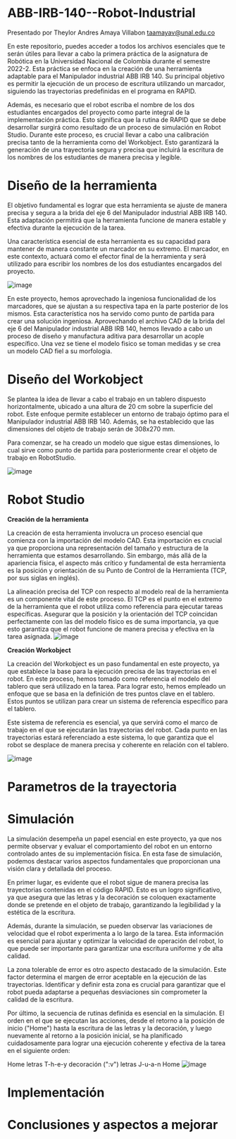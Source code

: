 # ABB-IRB-140--Robot-Industrial
Presentado por Theylor Andres Amaya Villabon taamayav@unal.edu.co

En este repositorio, puedes acceder a todos los archivos esenciales que te serán útiles para llevar a cabo la primera práctica de la asignatura de Robótica en la Universidad Nacional de Colombia durante el semestre 2022-2. Esta práctica se enfoca en la creación de una herramienta adaptable para el Manipulador industrial ABB IRB 140. Su principal objetivo es permitir la ejecución de un proceso de escritura utilizando un marcador, siguiendo las trayectorias predefinidas en el programa en RAPID.

Además, es necesario que el robot escriba el nombre de los dos estudiantes encargados del proyecto como parte integral de la implementación práctica. Esto significa que la rutina de RAPID que se debe desarrollar surgirá como resultado de un proceso de simulación en Robot Studio. Durante este proceso, es crucial llevar a cabo una calibración precisa tanto de la herramienta como del Workobject. Esto garantizará la generación de una trayectoria segura y precisa que incluirá la escritura de los nombres de los estudiantes de manera precisa y legible.

# Diseño de la herramienta 

El objetivo fundamental es lograr que esta herramienta se ajuste de manera precisa y segura a la brida del eje 6 del Manipulador industrial ABB IRB 140. Esta adaptación permitirá que la herramienta funcione de manera estable y efectiva durante la ejecución de la tarea.

Una característica esencial de esta herramienta es su capacidad para mantener de manera constante un marcador en su extremo. El marcador, en este contexto, actuará como el efector final de la herramienta y será utilizado para escribir los nombres de los dos estudiantes encargados del proyecto.

![image](https://github.com/Theyloramaya/ABB-IRB-140--Robot-Industrial/assets/144027596/6621fd93-bc0d-45b5-9cae-a29e15b11c28)


En este proyecto, hemos aprovechado la ingeniosa funcionalidad de los marcadores, que se ajustan a su respectiva tapa en la parte posterior de los mismos. Esta característica nos ha servido como punto de partida para crear una solución ingeniosa. Aprovechando el archivo CAD de la brida del eje 6 del Manipulador industrial ABB IRB 140, hemos llevado a cabo un proceso de diseño y manufactura aditiva para desarrollar un acople específico. Una vez se tiene el modelo fisico se toman medidas y se crea un modelo CAD fiel a su morfologia.

# Diseño del Workobject
Se plantea la idea de llevar a cabo el trabajo en un tablero dispuesto horizontalmente, ubicado a una altura de 20 cm sobre la superficie del robot. Este enfoque permite establecer un entorno de trabajo óptimo para el Manipulador industrial ABB IRB 140. Además, se ha establecido que las dimensiones del objeto de trabajo serán de 308x270 mm.

Para comenzar, se ha creado un modelo que sigue estas dimensiones, lo cual sirve como punto de partida para posteriormente crear el objeto de trabajo en RobotStudio. 

![image](https://github.com/Theyloramaya/ABB-IRB-140--Robot-Industrial/assets/144027596/51679b1e-6fb4-4dcd-a7b1-41dd62f393fc)

# Robot Studio

**Creación de la herramienta** 

La creación de esta herramienta involucra un proceso esencial que comienza con la importación del modelo CAD. Esta importación es crucial ya que proporciona una representación del tamaño y estructura de la herramienta que estamos desarrollando. Sin embargo, más allá de la apariencia física, el aspecto más crítico y fundamental de esta herramienta es la posición y orientación de su Punto de Control de la Herramienta (TCP, por sus siglas en inglés).

La alineación precisa del TCP con respecto al modelo real de la herramienta es un componente vital de este proceso. El TCP es el punto en el extremo de la herramienta que el robot utiliza como referencia para ejecutar tareas específicas. Asegurar que la posición y la orientación del TCP coincidan perfectamente con las del modelo físico es de suma importancia, ya que esto garantiza que el robot funcione de manera precisa y efectiva en la tarea asignada.
![image](https://github.com/Theyloramaya/ABB-IRB-140--Robot-Industrial/assets/144027596/ad554d5a-c6f0-40e5-b133-aebd6e797364)

**Creación Workobject**

La creación del Workobject es un paso fundamental en este proyecto, ya que establece la base para la ejecución precisa de las trayectorias en el robot. En este proceso, hemos tomado como referencia el modelo del tablero que será utilizado en la tarea. Para lograr esto, hemos empleado un enfoque que se basa en la definición de tres puntos clave en el tablero. Estos puntos se utilizan para crear un sistema de referencia específico para el tablero.

Este sistema de referencia es esencial, ya que servirá como el marco de trabajo en el que se ejecutarán las trayectorias del robot. Cada punto en las trayectorias estará referenciado a este sistema, lo que garantiza que el robot se desplace de manera precisa y coherente en relación con el tablero.

![image](https://github.com/Theyloramaya/ABB-IRB-140--Robot-Industrial/assets/144027596/3c7711b5-eabc-4bdb-a9d9-505737d90229)

# Parametros de la trayectoria

# Simulación

La simulación desempeña un papel esencial en este proyecto, ya que nos permite observar y evaluar el comportamiento del robot en un entorno controlado antes de su implementación física. En esta fase de simulación, podemos destacar varios aspectos fundamentales que proporcionan una visión clara y detallada del proceso.

En primer lugar, es evidente que el robot sigue de manera precisa las trayectorias contenidas en el código RAPID. Esto es un logro significativo, ya que asegura que las letras y la decoración se coloquen exactamente donde se pretende en el objeto de trabajo, garantizando la legibilidad y la estética de la escritura.

Además, durante la simulación, se pueden observar las variaciones de velocidad que el robot experimenta a lo largo de la tarea. Esta información es esencial para ajustar y optimizar la velocidad de operación del robot, lo que puede ser importante para garantizar una escritura uniforme y de alta calidad.

La zona tolerable de error es otro aspecto destacado de la simulación. Este factor determina el margen de error aceptable en la ejecución de las trayectorias. Identificar y definir esta zona es crucial para garantizar que el robot pueda adaptarse a pequeñas desviaciones sin comprometer la calidad de la escritura.

Por último, la secuencia de rutinas definida es esencial en la simulación. El orden en el que se ejecutan las acciones, desde el retorno a la posición de inicio ("Home") hasta la escritura de las letras y la decoración, y luego nuevamente al retorno a la posición inicial, se ha planificado cuidadosamente para lograr una ejecución coherente y efectiva de la tarea en el siguiente orden:

Home
letras T-h-e-y
decoración (":v")
letras J-u-a-n
Home
![image](https://github.com/Theyloramaya/ABB-IRB-140--Robot-Industrial/assets/144027596/0c8dfb07-e0b1-42ad-84e8-45a9b387f49c)

# Implementación

# Conclusiones y aspectos a mejorar

